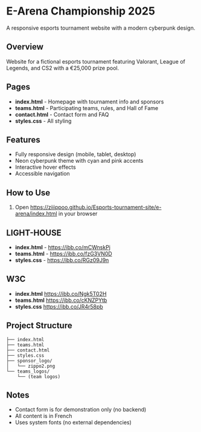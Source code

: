 # E-Arena Championship 2025

A responsive esports tournament website with a modern cyberpunk design.

## Overview

Website for a fictional esports tournament featuring Valorant, League of Legends, and CS2 with a €25,000 prize pool.

## Pages

- **index.html** - Homepage with tournament info and sponsors
- **teams.html** - Participating teams, rules, and Hall of Fame
- **contact.html** - Contact form and FAQ
- **styles.css** - All styling

## Features

- Fully responsive design (mobile, tablet, desktop)
- Neon cyberpunk theme with cyan and pink accents
- Interactive hover effects
- Accessible navigation

## How to Use

1. Open https://ziiippoo.github.io/Esports-tournament-site/e-arena/index.html in your browser

## LIGHT-HOUSE
- **index.html** - https://ibb.co/mCWnskPj
- **teams.html** - https://ibb.co/fzG3VN0D
- **styles.css** - https://ibb.co/RGz09J9n
## W3C
- **index.html** https://ibb.co/Ngk5T02H
- **teams.html** https://ibb.co/cKNZPYtb
- **styles.css** https://ibb.co/JR4r58pb
## Project Structure

```
├── index.html
├── teams.html
├── contact.html
├── styles.css
├── sponsor_logo/
│   └── zippo2.png
└── teams_logos/
    └── (team logos)
```

## Notes

- Contact form is for demonstration only (no backend)
- All content is in French
- Uses system fonts (no external dependencies)
